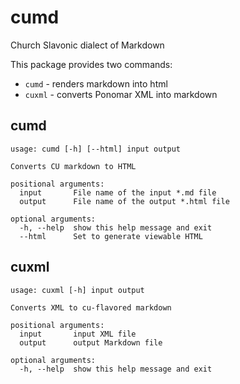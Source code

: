# cumd

Church Slavonic dialect of Markdown

This package provides two commands:
* `cumd` - renders markdown into html
* `cuxml` - converts Ponomar XML into markdown

## cumd
```
usage: cumd [-h] [--html] input output

Converts CU markdown to HTML

positional arguments:
  input       File name of the input *.md file
  output      File name of the output *.html file

optional arguments:
  -h, --help  show this help message and exit
  --html      Set to generate viewable HTML
```

## cuxml
```
usage: cuxml [-h] input output

Converts XML to cu-flavored markdown

positional arguments:
  input       input XML file
  output      output Markdown file

optional arguments:
  -h, --help  show this help message and exit
```